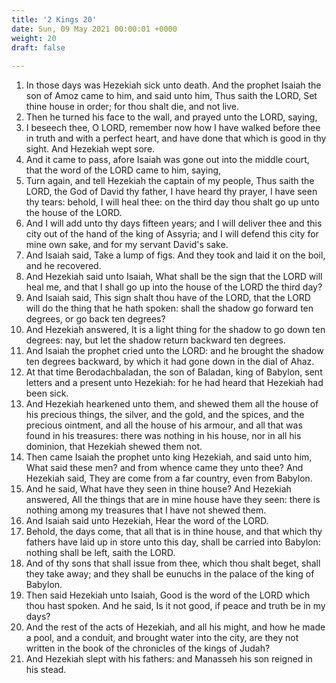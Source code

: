 ```yaml
---
title: '2 Kings 20'
date: Sun, 09 May 2021 00:00:01 +0000
weight: 20
draft: false
  
---
```


1. In those days was Hezekiah sick unto death. And the prophet Isaiah the son of Amoz came to him, and said unto him, Thus saith the LORD, Set thine house in order; for thou shalt die, and not live.
2. Then he turned his face to the wall, and prayed unto the LORD, saying,
3. I beseech thee, O LORD, remember now how I have walked before thee in truth and with a perfect heart, and have done that which is good in thy sight. And Hezekiah wept sore.
4. And it came to pass, afore Isaiah was gone out into the middle court, that the word of the LORD came to him, saying,
5. Turn again, and tell Hezekiah the captain of my people, Thus saith the LORD, the God of David thy father, I have heard thy prayer, I have seen thy tears: behold, I will heal thee: on the third day thou shalt go up unto the house of the LORD.
6. And I will add unto thy days fifteen years; and I will deliver thee and this city out of the hand of the king of Assyria; and I will defend this city for mine own sake, and for my servant David's sake.
7. And Isaiah said, Take a lump of figs. And they took and laid it on the boil, and he recovered.
8. And Hezekiah said unto Isaiah, What shall be the sign that the LORD will heal me, and that I shall go up into the house of the LORD the third day?
9. And Isaiah said, This sign shalt thou have of the LORD, that the LORD will do the thing that he hath spoken: shall the shadow go forward ten degrees, or go back ten degrees?
10. And Hezekiah answered, It is a light thing for the shadow to go down ten degrees: nay, but let the shadow return backward ten degrees.
11. And Isaiah the prophet cried unto the LORD: and he brought the shadow ten degrees backward, by which it had gone down in the dial of Ahaz.
12. At that time Berodachbaladan, the son of Baladan, king of Babylon, sent letters and a present unto Hezekiah: for he had heard that Hezekiah had been sick.
13. And Hezekiah hearkened unto them, and shewed them all the house of his precious things, the silver, and the gold, and the spices, and the precious ointment, and all the house of his armour, and all that was found in his treasures: there was nothing in his house, nor in all his dominion, that Hezekiah shewed them not.
14. Then came Isaiah the prophet unto king Hezekiah, and said unto him, What said these men? and from whence came they unto thee? And Hezekiah said, They are come from a far country, even from Babylon.
15. And he said, What have they seen in thine house? And Hezekiah answered, All the things that are in mine house have they seen: there is nothing among my treasures that I have not shewed them.
16. And Isaiah said unto Hezekiah, Hear the word of the LORD.
17. Behold, the days come, that all that is in thine house, and that which thy fathers have laid up in store unto this day, shall be carried into Babylon: nothing shall be left, saith the LORD.
18. And of thy sons that shall issue from thee, which thou shalt beget, shall they take away; and they shall be eunuchs in the palace of the king of Babylon.
19. Then said Hezekiah unto Isaiah, Good is the word of the LORD which thou hast spoken. And he said, Is it not good, if peace and truth be in my days?
20. And the rest of the acts of Hezekiah, and all his might, and how he made a pool, and a conduit, and brought water into the city, are they not written in the book of the chronicles of the kings of Judah?
21. And Hezekiah slept with his fathers: and Manasseh his son reigned in his stead.
